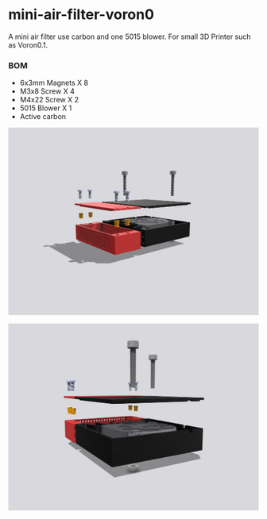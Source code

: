 # mini-air-filter-voron0

A mini air filter use carbon and one 5015 blower.
For small 3D Printer such as Voron0.1.

### BOM

* 6x3mm Magnets X 8
* M3x8 Screw X 4
* M4x22 Screw X 2
* 5015 Blower X 1
* Active carbon

![AirFilter](https://raw.githubusercontent.com/leeeboo/mini-air-filter-voron0/main/photo.png) 

![AirFilter](https://raw.githubusercontent.com/leeeboo/mini-air-filter-voron0/main/photo-2.png) 

